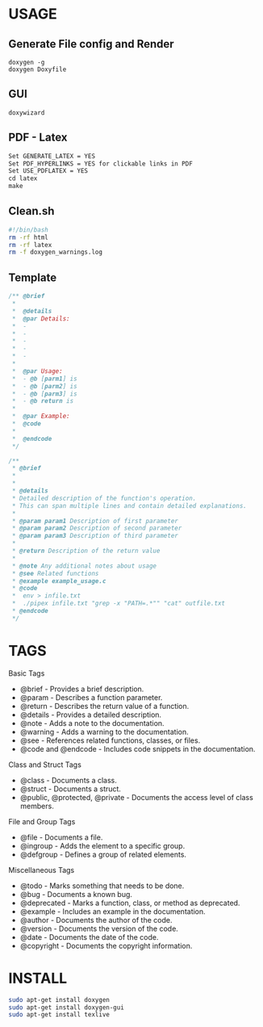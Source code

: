 
# USAGE
## Generate File config and Render
```
doxygen -g
doxygen Doxyfile
```
## GUI
```
doxywizard
```

## PDF - Latex
``` txt
Set GENERATE_LATEX = YES
Set PDF_HYPERLINKS = YES for clickable links in PDF
Set USE_PDFLATEX = YES
cd latex
make
```

## Clean.sh
``` sh
#!/bin/bash
rm -rf html
rm -rf latex
rm -f doxygen_warnings.log
```

## Template
``` C
/** @brief 
 *
 * 	@details
 * 	@par Details:
 * 	- 
 * 	- 
 * 	- 
 * 	- 
 * 	-  
 * 
 * 	@par Usage:
 * 	- @b [parm1] is
 * 	- @b [parm2] is
 * 	- @b [parm3] is
 * 	- @b return is
 * 
 *  @par Example:
 * 	@code
 * 
 * 	@endcode
 */
 ``` 

``` C
/**
 * @brief 
 * 
 *
 * @details
 * Detailed description of the function's operation.
 * This can span multiple lines and contain detailed explanations.
 *
 * @param param1 Description of first parameter
 * @param param2 Description of second parameter
 * @param param3 Description of third parameter
 *
 * @return Description of the return value
 *
 * @note Any additional notes about usage
 * @see Related functions
 * @example example_usage.c
 * @code
 * 	env > infile.txt
 *	./pipex infile.txt "grep -x "PATH=.*"" "cat" outfile.txt
 * @endcode
 */
 ```

# TAGS
Basic Tags  
- @brief - Provides a brief description.
- @param - Describes a function parameter.
- @return - Describes the return value of a function.
- @details - Provides a detailed description.
- @note - Adds a note to the documentation.
- @warning - Adds a warning to the documentation.
- @see - References related functions, classes, or files.
- @code and @endcode - Includes code snippets in the documentation.  

Class and Struct Tags
- @class - Documents a class.
- @struct - Documents a struct.
- @public, @protected, @private - Documents the access level of class members.

File and Group Tags
- @file - Documents a file.
- @ingroup - Adds the element to a specific group.
- @defgroup - Defines a group of related elements.

Miscellaneous Tags
- @todo - Marks something that needs to be done.
- @bug - Documents a known bug.
- @deprecated - Marks a function, class, or method as deprecated.
- @example - Includes an example in the documentation.
- @author - Documents the author of the code.
- @version - Documents the version of the code.
- @date - Documents the date of the code.
- @copyright - Documents the copyright information.





# INSTALL
``` bash
sudo apt-get install doxygen
sudo apt-get install doxygen-gui
sudo apt-get install texlive
```
